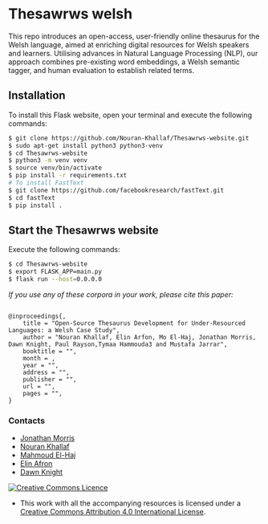 # Thesawrws welsh
This repo introduces an open-access, user-friendly online thesaurus for the Welsh language, aimed at enriching digital resources for Welsh speakers and learners. Utilising advances in Natural Language Processing (NLP), our approach combines pre-existing word embeddings, a Welsh semantic tagger, and human evaluation to establish related terms. 

## Installation
To install this Flask website, open your terminal and execute the following commands:
```bash
$ git clone https://github.com/Nouran-Khallaf/Thesawrws-website.git
$ sudo apt-get install python3 python3-venv
$ cd Thesawrws-website
$ python3 -m venv venv
$ source venv/bin/activate
$ pip install -r requirements.txt
# To install FastText
$ git clone https://github.com/facebookresearch/fastText.git
$ cd fastText
$ pip install .
```
## Start the Thesawrws website
Execute the following commands:
```bash
$ cd Thesawrws-website
$ export FLASK_APP=main.py
$ flask run --host=0.0.0.0
```


_If you use any of these corpora in your work, please cite this paper:_

```

@inproceedings{,
    title = "Open-Source Thesaurus Development for Under-Resourced Languages: a Welsh Case Study",
    author = "Nouran Khallaf, Elin Arfon, Mo El-Haj, Jonathan Morris, Dawn Knight, Paul Rayson,Tymaa Hammouda3 and Mustafa Jarrar",
    booktitle = "",
    month = ,
    year = "",
    address = "",
    publisher = "",
    url = "",
    pages = "",
}
```

### Contacts
- [Jonathan Morris](MorrisJ17@cardiff.ac.uk)
- [Nouran Khallaf](https://github.com/Nouran-Khallaf)
- [Mahmoud El-Haj](https://github.com/drelhaj)
- [Elin Afron](arfone@cardiff.ac.uk)
- [Dawn Knight](https://github.com/DawnKnight-Cardiff)


<a rel="license" href="http://creativecommons.org/licenses/by/4.0/"><img alt="Creative Commons Licence" style="border-width:0" src="https://i.creativecommons.org/l/by/4.0/88x31.png" /></a>
- This work with all the accompanying resources is licensed under a <a rel="license" href="http://creativecommons.org/licenses/by/4.0/">Creative Commons Attribution 4.0 International License</a>.
